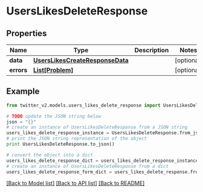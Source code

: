 # UsersLikesDeleteResponse


## Properties
Name | Type | Description | Notes
------------ | ------------- | ------------- | -------------
**data** | [**UsersLikesCreateResponseData**](UsersLikesCreateResponseData.md) |  | [optional] 
**errors** | [**List[Problem]**](Problem.md) |  | [optional] 

## Example

```python
from twitter_v2.models.users_likes_delete_response import UsersLikesDeleteResponse

# TODO update the JSON string below
json = "{}"
# create an instance of UsersLikesDeleteResponse from a JSON string
users_likes_delete_response_instance = UsersLikesDeleteResponse.from_json(json)
# print the JSON string representation of the object
print UsersLikesDeleteResponse.to_json()

# convert the object into a dict
users_likes_delete_response_dict = users_likes_delete_response_instance.to_dict()
# create an instance of UsersLikesDeleteResponse from a dict
users_likes_delete_response_form_dict = users_likes_delete_response.from_dict(users_likes_delete_response_dict)
```
[[Back to Model list]](../README.md#documentation-for-models) [[Back to API list]](../README.md#documentation-for-api-endpoints) [[Back to README]](../README.md)


